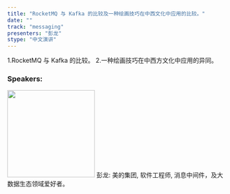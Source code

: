 ```yaml
---
title: "RocketMQ 与 Kafka 的比较及一种绘画技巧在中西文化中应用的比较。"
date: "" 
track: "messaging"
presenters: "彭龙"
stype: "中文演讲"
---
```

1.RocketMQ 与 Kafka 的比较。
2.一种绘画技巧在中西方文化中应用的异同。
 ### Speakers: 
 <img src="images/speaker/1236.png" width="200" />
 彭龙: 美的集团, 软件工程师, 消息中间件，及大数据生态领域爱好者。
 